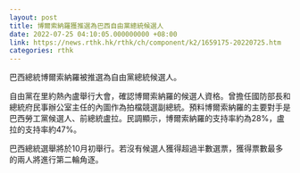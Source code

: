 ```yaml
---
layout: post
title: 博爾索納羅獲推選為巴西自由黨總統候選人
date: 2022-07-25 04:10:05.000000000 +08:00
link: https://news.rthk.hk/rthk/ch/component/k2/1659175-20220725.htm
categories: rthk
---
```


巴西總統博爾索納羅被推選為自由黨總統候選人。

自由黨在里約熱內盧舉行大會，確認博爾索納羅的候選人資格。曾擔任國防部長和總統府民事辦公室主任的內圖作為拍檔競選副總統。預料博爾索納羅的主要對手是巴西勞工黨候選人、前總統盧拉。民調顯示，博爾索納羅的支持率約為28%，盧拉的支持率約47%。

巴西總統選舉將於10月初舉行。若沒有候選人獲得超過半數選票，獲得票數最多的兩人將進行第二輪角逐。
